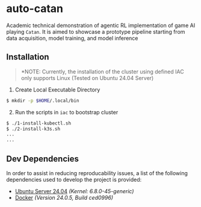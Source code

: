 # auto-catan
Academic technical demonstration of agentic RL implementation of game AI playing `Catan`. It is aimed to showcase a prototype pipeline starting from data acquisition, model training, and model inference

## Installation

> *NOTE: Currently, the installation of the cluster using defined IAC only supports Linux (Tested on Ubuntu 24.04 Server) 

1. Create Local Executable Directory

```bash
$ mkdir -p $HOME/.local/bin
```

2. Run the scripts in `iac` to bootstrap cluster

```bash
$ ./1-install-kubectl.sh
$ ./2-install-k3s.sh
...
...
```

## Dev Dependencies
In order to assist in reducing reproducability issues, a list of the following dependencies used to develop the project is provided:

- [Ubuntu Server 24.04](https://ubuntu.com/download/server) *(Kernel: 6.8.0-45-generic)* 
- [Docker](https://www.docker.com/) *(Version 24.0.5, Build ced0996)*
